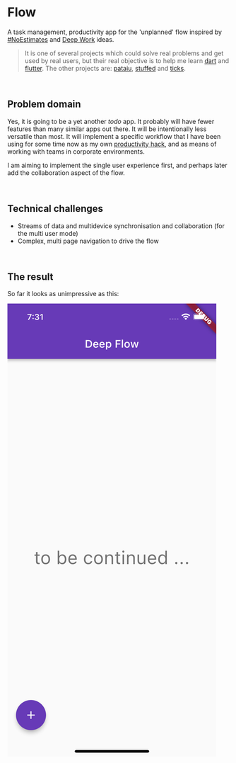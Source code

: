 # Flow

A task management, productivity app for the 'unplanned' flow inspired by [#NoEstimates](https://www.google.co.uk/books/edition/NoEstimates/x_QXvgAACAAJ) and [Deep Work](https://www.google.co.uk/books/edition/Deep_Work/lZpFCgAAQBAJ) ideas.

>It is one of several projects which could solve real problems and get used by real users, but their real objective is to help me learn [dart](https://dart.dev) and [flutter](https://flutter.dev). The other projects are: [pataiu](https://github.com/michalporeba/pataiu), [stuffed](https://github.com/michalporeba/stuffed) and [ticks](https://github.com/michalporeba/stuffed). 

&nbsp;
## Problem domain
Yes, it is going to be a yet another *todo* app. It probably will have fewer features than many similar apps out there. It will be intentionally less versatile than most. It will implement a specific workflow that I have been using for some time now as my own [productivity hack](https://www.wanderlustworker.com/productivity-hacks-8-methods-for-being-highly-productive/), and as means of working with teams in corporate environments.

I am aiming to implement the single user experience first, and perhaps later add the collaboration aspect of the flow.  

&nbsp;
## Technical challenges 
* Streams of data and multidevice synchronisation and collaboration (for the multi user mode)
* Complex, multi page navigation to drive the flow

&nbsp;
## The result
So far it looks as unimpressive as this:

![](./docs/images/first.png)
